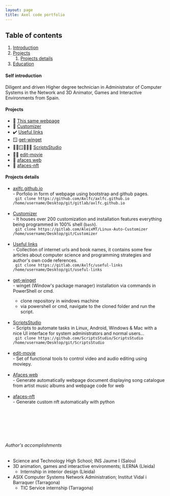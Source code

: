 ```yaml
---
layout: page
title: Axel code portfolio
---
```


## Table of contents
1. [Introduction](#introduction)
2. [Projects](#projects)
    1. [Projects details](#projectsdetails)
3. [Education](#education)

#### Self introduction <a name="introduction"></a>
Diligent and driven Higher degree technician in Administrator of Computer Systems in the Network and 3D Animator, Games and Interactive Environments from Spain.

#### Projects <a name="projects"></a>

-   🚧  [This same webpage](#GithubWebpage)
-   🚧  [Customizer](#Customizer)
-   ✔️  [Useful links](#UsefulLinks)
-   🪟  [get-winget](#GetWinget)
-   🐧🤖🪟🚧🎯🐍  [ScriptsStudio](#ScriptsStudio)
-   🐧🐍  [edit-movie](#EditMovie)
-   🎼  [afaces web](#Afaces)
-   🎼  [afaces-nft](#AfacesNft)




#### Projects details <a name="projectsdetails"></a>
<ul>
<li><a href="https://github.com/Axlfc/axlfc.github.io" target="_blank" name="GithubWebpage">axlfc.github.io</a></li>
- Porfolio in form of webpage using bootstrap and github pages.
  <br/>
  <code> git clone https://github.com/Axlfc/axlfc.github.io /home/username/Desktop/git/gitlab/axlfc.github.io </code>  
<br/><br/> 
<li><a href="https://github.com/AleixMT/Linux-Auto-Customizer" target="_blank" name="Customizer">Customizer</a></li>
- It houses over 200 customization and installation features everything being programmed in 100% shell (<code>bash</code>).
  <br/>
  <code> git clone https://gitlab.com/AleixMT/Linux-Auto-Customizer /home/username/Desktop/git/Customizer </code>
<br/><br/>
<li><a href="https://github.com/Axlfc/useful-links" target="_blank" name="UsefulLinks">Useful links</a></li>
- Collection of internet urls and book names, it contains some few articles about computer science and programming strategies and author's own code references.
  <br/>
  <code> git clone https://gitlab.com/Axlfc/useful-links /home/username/Desktop/git/useful-links </code>
<br/><br/> 
<li><a href="https://github.com/Axlfc/get-winget" target="_blank" name="GetWinget">get-winget</a></li>
- winget (Window's package manager) installation via commands in PowerShell or cmd.

- clone repository in windows machine
- via powershell or cmd, navigate to the cloned folder and run the script.
<br/><br/> 

<li><a href="https://github.com/ScriptsStudio/ScriptsStudio" target="_blank" name="ScriptsStudio">ScriptsStudio</a></li>
- Scripts to automate tasks in Linux, Android, Windows & Mac with a nice UI interface for system administrators and normal users...
  <br/>
   <code> git clone https://github.com/ScriptsStudio/ScriptsStudio /home/username/Desktop/git/ScriptsStudio </code>
<br/><br/> 
<li><a href="https://github.com/Axlfc/edit-movie" target="_blank" name="EditMovie">edit-movie</a></li>
- Set of functional tools to control video and audio editing using moviepy.
<br/><br/> 

<li><a href="https://github.com/Afaces/afaces.github.io" target="_blank" name="Afaces">Afaces web</a></li>
- Generate automatically webpage document displaying song catalogue from artist music albums and webpage code for web <a href="https://afaces.tk" target="_blank" name="afaces.tk">
<br/><br/> 

<li><a href="https://github.com/Afaces/afaces-nft" target="_blank" name="AfacesNft">afaces-nft</a></li>
- Generate custom nft automatically with python
<br/><br/>

</ul>

<br/><br/><br/><br/> 

###### Author's accomplishments <a name="education"></a>

- Science and Technology High School; INS Jaume I (Salou)
- 3D animation, games and interactive environments; ILERNA (Lleida)
  - Internship in interior design (Lleida)
- ASIX Computer Systems Network Administration; Institut Vidal i Barraquer (Tarragona)
  - TIC Service internship (Tarragona)
